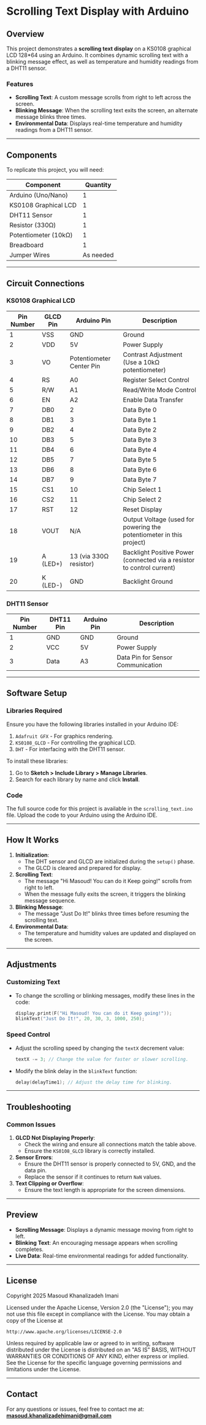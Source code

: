 # Scrolling Text Display with Arduino

## Overview
This project demonstrates a **scrolling text display** on a KS0108 graphical LCD 128*64 using an Arduino. It combines dynamic scrolling text with a blinking message effect, as well as temperature and humidity readings from a DHT11 sensor.

### Features
- **Scrolling Text**: A custom message scrolls from right to left across the screen.
- **Blinking Message**: When the scrolling text exits the screen, an alternate message blinks three times.
- **Environmental Data**: Displays real-time temperature and humidity readings from a DHT11 sensor.

---

## Components
To replicate this project, you will need:

| Component            | Quantity |
|----------------------|----------|
| Arduino (Uno/Nano)   | 1        |
| KS0108 Graphical LCD | 1        |
| DHT11 Sensor         | 1        |
| Resistor (330Ω)      | 1        |
| Potentiometer (10kΩ) | 1        |
| Breadboard           | 1        |
| Jumper Wires         | As needed |

---

## Circuit Connections

### KS0108 Graphical LCD

| Pin Number | GLCD Pin    | Arduino Pin                 | Description                     |
|------------|-------------|-----------------------------|---------------------------------|
| 1          | VSS         | GND                         | Ground                          |
| 2          | VDD         | 5V                          | Power Supply                    |
| 3          | VO          | Potentiometer Center Pin    | Contrast Adjustment (Use a 10kΩ potentiometer) |
| 4          | RS          | A0                          | Register Select Control         |
| 5          | R/W         | A1                          | Read/Write Mode Control         |
| 6          | EN          | A2                          | Enable Data Transfer            |
| 7          | DB0         | 2                           | Data Byte 0                     |
| 8          | DB1         | 3                           | Data Byte 1                     |
| 9          | DB2         | 4                           | Data Byte 2                     |
| 10         | DB3         | 5                           | Data Byte 3                     |
| 11         | DB4         | 6                           | Data Byte 4                     |
| 12         | DB5         | 7                           | Data Byte 5                     |
| 13         | DB6         | 8                           | Data Byte 6                     |
| 14         | DB7         | 9                           | Data Byte 7                     |
| 15         | CS1         | 10                          | Chip Select 1                   |
| 16         | CS2         | 11                          | Chip Select 2                   |
| 17         | RST         | 12                          | Reset Display                   |
| 18         | VOUT        | N/A                         | Output Voltage (used for powering the potentiometer in this project) |
| 19         | A (LED+)    | 13 (via 330Ω resistor)       | Backlight Positive Power (connected via a resistor to control current) |
| 20         | K (LED-)    | GND                         | Backlight Ground                |

### DHT11 Sensor

| Pin Number | DHT11 Pin   | Arduino Pin                 | Description                     |
|------------|-------------|-----------------------------|---------------------------------|
| 1          | GND         | GND                         | Ground                          |
| 2          | VCC         | 5V                          | Power Supply                    |
| 3          | Data        | A3                          | Data Pin for Sensor Communication |

---

## Software Setup

### Libraries Required
Ensure you have the following libraries installed in your Arduino IDE:
1. `Adafruit GFX` - For graphics rendering.
2. `KS0108_GLCD` - For controlling the graphical LCD.
3. `DHT` - For interfacing with the DHT11 sensor.

To install these libraries:
1. Go to **Sketch > Include Library > Manage Libraries**.
2. Search for each library by name and click **Install**.

### Code
The full source code for this project is available in the `scrolling_text.ino` file. Upload the code to your Arduino using the Arduino IDE.

---

## How It Works
1. **Initialization**:
   - The DHT sensor and GLCD are initialized during the `setup()` phase.
   - The GLCD is cleared and prepared for display.
2. **Scrolling Text**:
   - The message "Hi Masoud! You can do it Keep going!" scrolls from right to left.
   - When the message fully exits the screen, it triggers the blinking message sequence.
3. **Blinking Message**:
   - The message "Just Do It!" blinks three times before resuming the scrolling text.
4. **Environmental Data**:
   - The temperature and humidity values are updated and displayed on the screen.

---

## Adjustments

### Customizing Text
- To change the scrolling or blinking messages, modify these lines in the code:
  ```cpp
  display.print(F("Hi Masoud! You can do it Keep going!"));
  blinkText("Just Do It!", 20, 30, 3, 1000, 250);
  ```

### Speed Control
- Adjust the scrolling speed by changing the `textX` decrement value:
  ```cpp
  textX -= 3; // Change the value for faster or slower scrolling.
  ```
- Modify the blink delay in the `blinkText` function:
  ```cpp
  delay(delayTime1); // Adjust the delay time for blinking.
  ```

---

## Troubleshooting

### Common Issues
1. **GLCD Not Displaying Properly**:
   - Check the wiring and ensure all connections match the table above.
   - Ensure the `KS0108_GLCD` library is correctly installed.
2. **Sensor Errors**:
   - Ensure the DHT11 sensor is properly connected to 5V, GND, and the data pin.
   - Replace the sensor if it continues to return `NaN` values.
3. **Text Clipping or Overflow**:
   - Ensure the text length is appropriate for the screen dimensions.

---

## Preview
- **Scrolling Message**: Displays a dynamic message moving from right to left.
- **Blinking Text**: An encouraging message appears when scrolling completes.
- **Live Data**: Real-time environmental readings for added functionality.

---

## License
Copyright 2025 Masoud Khanalizadeh Imani

Licensed under the Apache License, Version 2.0 (the "License");
you may not use this file except in compliance with the License.
You may obtain a copy of the License at

    http://www.apache.org/licenses/LICENSE-2.0

Unless required by applicable law or agreed to in writing, software
distributed under the License is distributed on an "AS IS" BASIS,
WITHOUT WARRANTIES OR CONDITIONS OF ANY KIND, either express or implied.
See the License for the specific language governing permissions and
limitations under the License.

---

## Contact
For any questions or issues, feel free to contact me at:
**masoud.khanalizadehimani@gmail.com**

